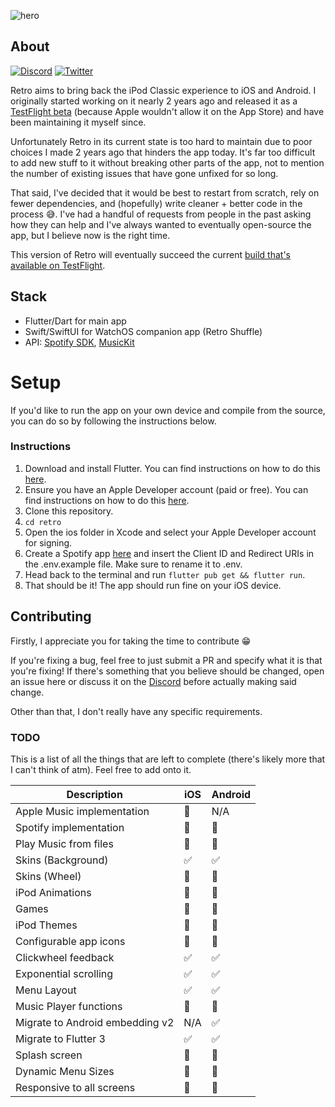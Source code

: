 ![hero](https://i.imgur.com/GFJhfkk.png)

## About

[![Discord](https://badgen.net/discord/members/6v9TEhn)](https://discord.retromusic.co/)
[![Twitter](https://badgen.net/twitter/follow/retro_mp3)](https://twitter.com/retro_mp3)


Retro aims to bring back the iPod Classic experience to iOS and Android. I originally started working on it nearly 2 years ago and released it as a [TestFlight beta](https://beta.retromusic.co) (because Apple wouldn't allow it on the App Store) and have been maintaining it myself since.

Unfortunately Retro in its current state is too hard to maintain due to poor choices I made 2 years ago that hinders the app today. It's far too difficult to add new stuff to it without breaking other parts of the app, not to mention the number of existing issues that have gone unfixed for so long.

That said, I've decided that it would be best to restart from scratch, rely on fewer dependencies, and (hopefully) write cleaner + better code in the process 😅. I've had a handful of requests from people in the past asking how they can help and I've always wanted to eventually open-source the app, but I believe now is the right time.

This version of Retro will eventually succeed the current [build that's available on TestFlight](https://beta.retromusic.co).

## Stack

* Flutter/Dart for main app
* Swift/SwiftUI for WatchOS companion app (Retro Shuffle)
* API: [Spotify SDK](https://github.com/brim-borium/spotify_sdk), [MusicKit](https://github.com/iberatkaya/playify)

# Setup

If you'd like to run the app on your own device and compile from the source, you can do so by following the instructions below.

### Instructions

1. Download and install Flutter. You can find instructions on how to do this [here](https://flutter.dev/docs/get-started/install).
2. Ensure you have an Apple Developer account (paid or free). You can find instructions on how to do this [here](https://developer.apple.com/programs/enroll/).
3. Clone this repository.
4. `cd retro`
5. Open the ios folder in Xcode and select your Apple Developer account for signing.
6. Create a Spotify app [here](https://developer.spotify.com/dashboard/applications) and insert the Client ID and Redirect URIs in the .env.example file. Make sure to rename it to .env.
7. Head back to the terminal and run `flutter pub get && flutter run`.
8. That should be it! The app should run fine on your iOS device.

## Contributing

Firstly, I appreciate you for taking the time to contribute 😁

If you're fixing a bug, feel free to just submit a PR and specify what it is that you're fixing! If there's something that you believe should be changed, open an issue here or discuss it on the [Discord](https://discord.retromusic.co) before actually making said change.

Other than that, I don't really have any specific requirements.

### TODO
This is a list of all the things that are left to complete (there's likely more that I can't think of atm). Feel free to add onto it.

| Description  | iOS | Android |
|---|---|---|
| Apple Music implementation | 🚧 | N/A |
| Spotify implementation | 🚧 | 🚧 |
| Play Music from files | 🚧 | 🚧 |
| Skins (Background) | ✅ | ✅ |
| Skins (Wheel) | 🚧 | 🚧 |
| iPod Animations | 🚧 | 🚧 |
| Games | 🚧 | 🚧 |
| iPod Themes | 🚧 | 🚧 |
| Configurable app icons | 🚧 | 🚧 |
| Clickwheel feedback | ✅ | ✅ |
| Exponential scrolling | ✅ | ✅ |
| Menu Layout | ✅ | ✅ |
| Music Player functions | 🚧 | 🚧 |
| Migrate to Android embedding v2 | N/A | ✅ |
| Migrate to Flutter 3 | ✅ | ✅ |
| Splash screen | 🚧 | 🚧 |
| Dynamic Menu Sizes | 🚧 | 🚧 |
| Responsive to all screens | 🚧 | 🚧 |
